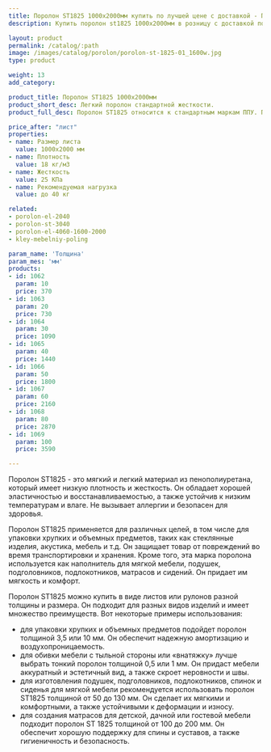 ```yaml
---
title: Поролон ST1825 1000х2000мм купить по лучшей цене с доставкой - Поролоныч
description: Купить поролон st1825 1000х2000мм в розницу с доставкой по Москве в интернет-магазине Поролоныча.

layout: product
permalink: /catalog/:path
image: /images/catalog/porolon/porolon-st-1825-01_1600w.jpg
type: product

weight: 13
add_category: 

product_title: Поролон ST1825 1000х2000мм
product_short_desc: Легкий поролон стандартной жесткости.
product_full_desc: Поролон ST1825 относится к стандартным маркам ППУ. По соотношению цена-качество не имеет аналогов. Используется в качестве упаковки, обивки мебели, акустики. Применяется при изготовлении подушек, подголовников, спинки.

price_after: "лист"
properties:
- name: Размер листа
  value: 1000х2000 мм
- name: Плотность
  value: 18 кг/м3
- name: Жесткость
  value: 25 КПа
- name: Рекомендуемая нагрузка
  value: до 40 кг

related:
- porolon-el-2040
- porolon-st-3040
- porolon-el-4060-1600-2000
- kley-mebelniy-poling

param_name: 'Толщина'
param_mes: 'мм'
products:
- id: 1062
  param: 10
  price: 370
- id: 1063
  param: 20
  price: 730
- id: 1064
  param: 30
  price: 1090
- id: 1065
  param: 40
  price: 1440
- id: 1066
  param: 50
  price: 1800
- id: 1067
  param: 60
  price: 2160
- id: 1068
  param: 80
  price: 2870
- id: 1069
  param: 100
  price: 3590

---
```

Поролон ST1825 - это мягкий и легкий материал из пенополиуретана, который имеет низкую плотность и жесткость. Он обладает хорошей эластичностью и восстанавливаемостью, а также устойчив к низким температурам и влаге. Не вызывает аллергии и безопасен для здоровья.

Поролон ST1825 применяется для различных целей, в том числе для упаковки хрупких и объемных предметов, таких как стеклянные изделия, акустика, мебель и т.д. Он защищает товар от повреждений во время транспортировки и хранения. Кроме того, эта марка поролона используется как наполнитель для мягкой мебели, подушек, подголовников, подлокотников, матрасов и сидений. Он придает им мягкость и комфорт.

Поролон ST1825 можно купить в виде листов или рулонов разной толщины и размера. Он подходит для разных видов изделий и имеет множество преимуществ. Вот некоторые примеры использования:

- для упаковки хрупких и объемных предметов подойдет поролон толщиной 3,5 или 10 мм. Он обеспечит надежную амортизацию и воздухопроницаемость.
- для обивки мебели с тыльной стороны или «внатяжку» лучше выбрать тонкий поролон толщиной 0,5 или 1 мм. Он придаст мебели аккуратный и эстетичный вид, а также скроет неровности и швы.
- для изготовления подушек, подголовников, подлокотников, спинок и сиденья для мягкой мебели рекомендуется использовать поролон ST1825 толщиной от 50 до 130 мм. Он сделает их мягкими и комфортными, а также устойчивыми к деформации и износу.
- для создания матрасов для детской, дачной или гостевой мебели подходит поролон ST 1825 толщиной от 100 до 200 мм. Он обеспечит хорошую поддержку для спины и суставов, а также гигиеничность и безопасность.

